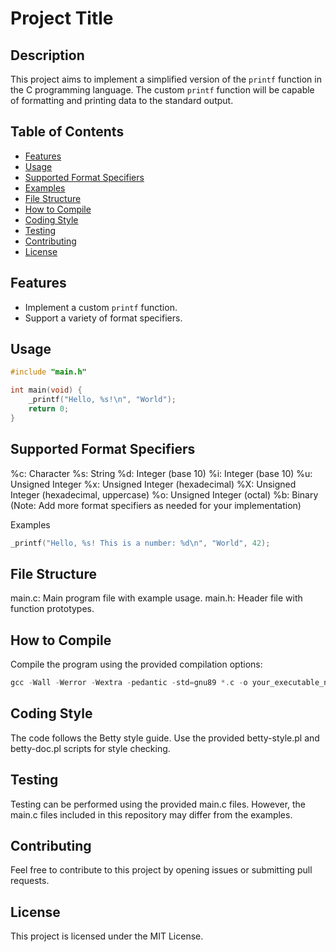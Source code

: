 # Project Title

## Description

This project aims to implement a simplified version of the `printf` function in the C programming language. The custom `printf` function will be capable of formatting and printing data to the standard output.

## Table of Contents

- [Features](#features)
- [Usage](#usage)
- [Supported Format Specifiers](#supported-format-specifiers)
- [Examples](#examples)
- [File Structure](#file-structure)
- [How to Compile](#how-to-compile)
- [Coding Style](#coding-style)
- [Testing](#testing)
- [Contributing](#contributing)
- [License](#license)

## Features

- Implement a custom `printf` function.
- Support a variety of format specifiers.

## Usage

```c
#include "main.h"

int main(void) {
    _printf("Hello, %s!\n", "World");
    return 0;
}
```
## Supported Format Specifiers
%c: Character
%s: String
%d: Integer (base 10)
%i: Integer (base 10)
%u: Unsigned Integer
%x: Unsigned Integer (hexadecimal)
%X: Unsigned Integer (hexadecimal, uppercase)
%o: Unsigned Integer (octal)
%b: Binary
(Note: Add more format specifiers as needed for your implementation)

Examples
```c
_printf("Hello, %s! This is a number: %d\n", "World", 42);
```
## File Structure
main.c: Main program file with example usage.
main.h: Header file with function prototypes.

## How to Compile
Compile the program using the provided compilation options:
```c
gcc -Wall -Werror -Wextra -pedantic -std=gnu89 *.c -o your_executable_name
```
## Coding Style
The code follows the Betty style guide. Use the provided betty-style.pl and betty-doc.pl scripts for style checking.

## Testing
Testing can be performed using the provided main.c files. However, the main.c files included in this repository may differ from the examples.

## Contributing
Feel free to contribute to this project by opening issues or submitting pull requests.

## License
This project is licensed under the MIT License.
